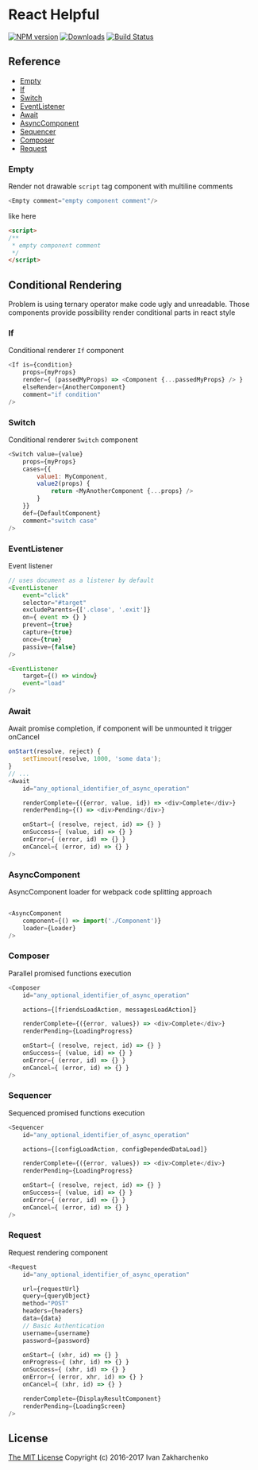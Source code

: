 # React Helpful

[![NPM version][npm-image]][npm-url]
[![Downloads][downloads-image]][npm-url]
[![Build Status][travis-image]][travis-url]

## Reference

 - [Empty](#Empty)
 - [If](#If)
 - [Switch](#Switch)
 - [EventListener](#EventListener)
 - [Await](#Await)
 - [AsyncComponent](#AsyncComponent)
 - [Sequencer](#Sequencer)
 - [Composer](#Composer)
 - [Request](#Request)

### <a name="Empty"></a> Empty
Render not drawable `script` tag component with multiline comments
``` javascript
<Empty comment="empty component comment"/>
```
like here
``` html
<script>
/**
 * empty component comment
 */
</script>
```

## Conditional Rendering

Problem is using ternary operator make code ugly and unreadable.
Those components provide possibility render conditional parts in react style

### <a name="If"></a> If
Conditional renderer `If` component

``` javascript
<If is={condition}
    props={myProps}
    render={ (passedMyProps) => <Component {...passedMyProps} /> }
    elseRender={AnotherComponent}
    comment="if condition"
/>
```

### <a name="Switch"></a> Switch
Conditional renderer `Switch` component
``` javascript
<Switch value={value}
    props={myProps}
    cases={{
        value1: MyComponent,
        value2(props) {
            return <MyAnotherComponent {...props} />
        }
    }}
    def={DefaultComponent}
    comment="switch case"
/>
```


### <a name="EventListener"></a> EventListener

Event listener

``` javascript
// uses document as a listener by default
<EventListener
    event="click"
    selector="#target"
    excludeParents={['.close', '.exit']}
    on={ event => {} }
    prevent={true}
    capture={true}
    once={true}
    passive={false}
/>
```

``` javascript
<EventListener
    target={() => window}
    event="load"
/>
```

### <a name="Await"></a> Await
Await promise completion, if component will be unmounted it trigger onCancel
``` javascript
onStart(resolve, reject) {
    setTimeout(resolve, 1000, 'some data');
}
// ...
<Await
    id="any_optional_identifier_of_async_operation"

    renderComplete={({error, value, id}) => <div>Complete</div>}
    renderPending={() => <div>Pending</div>}

    onStart={ (resolve, reject, id) => {} }
    onSuccess={ (value, id) => {} }
    onError={ (error, id) => {} }
    onCancel={ (error, id) => {} }
/>
```

### <a name="AsyncComponent"></a> AsyncComponent
AsyncComponent loader for webpack code splitting approach
``` javascript

<AsyncComponent
    component={() => import('./Component')}
    loader={Loader}
/>
```

### <a name="Composer"></a> Composer
Parallel promised functions execution
``` javascript
<Composer
    id="any_optional_identifier_of_async_operation"

    actions={[friendsLoadAction, messagesLoadAction]}

    renderComplete={({error, values}) => <div>Complete</div>}
    renderPending={LoadingProgress}

    onStart={ (resolve, reject, id) => {} }
    onSuccess={ (value, id) => {} }
    onError={ (error, id) => {} }
    onCancel={ (error, id) => {} }
/>
```

### <a name="Sequencer"></a> Sequencer
Sequenced promised functions execution
``` javascript
<Sequencer
    id="any_optional_identifier_of_async_operation"

    actions={[configLoadAction, configDependedDataLoad]}

    renderComplete={({error, values}) => <div>Complete</div>}
    renderPending={LoadingProgress}

    onStart={ (resolve, reject, id) => {} }
    onSuccess={ (value, id) => {} }
    onError={ (error, id) => {} }
    onCancel={ (error, id) => {} }
/>
```


### <a name="Request"></a> Request
Request rendering component
``` javascript
<Request
    id="any_optional_identifier_of_async_operation"

    url={requestUrl}
    query={queryObject}
    method="POST"
    headers={headers}
    data={data}
    // Basic Authentication
    username={username}
    password={password}

    onStart={ (xhr, id) => {} }
    onProgress={ (xhr, id) => {} }
    onSuccess={ (xhr, id) => {} }
    onError={ (error, xhr, id) => {} }
    onCancel={ (xhr, id) => {} }

    renderComplete={DisplayResultComponent}
    renderPending={LoadingScreen}
/>
```

## License
[The MIT License](http://opensource.org/licenses/MIT)
Copyright (c) 2016-2017 Ivan Zakharchenko


[downloads-image]: https://img.shields.io/npm/dm/react-helpful.svg
[npm-url]: https://www.npmjs.com/package/react-helpful
[npm-image]: https://img.shields.io/npm/v/react-helpful.svg

[travis-url]: https://travis-ci.org/3axap4eHko/react-helpful
[travis-image]: https://img.shields.io/travis/3axap4eHko/react-helpful/master.svg
